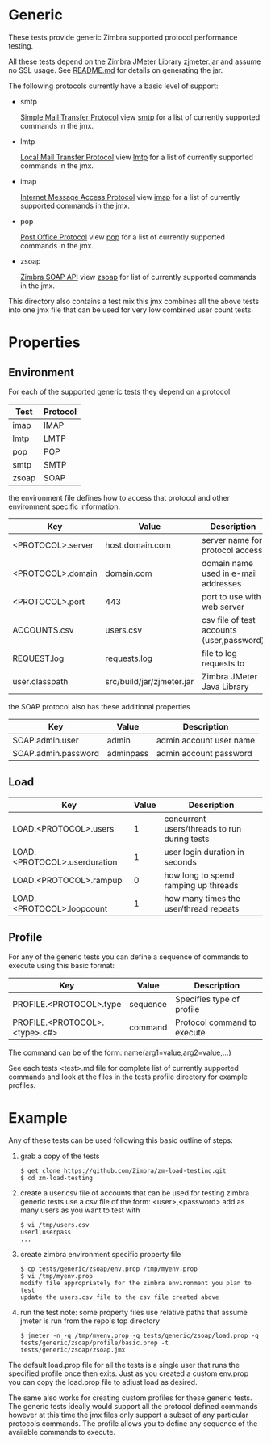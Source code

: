 # Generic

These tests provide generic Zimbra supported protocol performance testing.

All these tests depend on the Zimbra JMeter Library zjmeter.jar and assume no SSL usage. See [README.md](../../src/README.md) for details on generating the jar.

The following protocols currently have a basic level of support:

* smtp
  
  [Simple Mail Transfer Protocol](https://tools.ietf.org/html/rfc5321) view [smtp](smtp/smtp.md) for a list of currently supported commands in the jmx.
  
* lmtp
  
  [Local Mail Transfer Protocol](https://tools.ietf.org/html/rfc2033) view [lmtp](lmtp/lmtp.md) for a list of currently supported commands in the jmx.
  
* imap
  
  [Internet Message Access Protocol](https://tools.ietf.org/html/rfc3501) view [imap](imap/imap.md) for a list of currently supported commands in the jmx.
  
* pop
  
  [Post Office Protocol](https://tools.ietf.org/html/rfc5321) view [pop](pop/pop.md) for a list of currently supported commands in the jmx.
  
* zsoap
  
  [Zimbra SOAP API](https://wiki.zimbra.com/wiki/SOAP_API_Reference_Material_Beginning_with_ZCS_8) view [zsoap](zsoap/zsoap.md) for list of currently supported commands in the jmx.

This directory also contains a test mix this jmx combines all the above tests into one jmx file that can be used for very low combined user count tests.

# Properties

## Environment

For each of the supported generic tests they depend on a protocol

|Test |Protocol|
|-----|--------|
|imap |IMAP    |
|lmtp |LMTP    |
|pop  |POP     |
|smtp |SMTP    |
|zsoap|SOAP    |

the environment file defines how to access that protocol and other environment specific information.

|Key                    |Value          |Description                         |
|-----------------------|---------------|------------------------------------|
|&lt;PROTOCOL&gt;.server|host.domain.com|server name for protocol access     |
|&lt;PROTOCOL&gt;.domain|domain.com     |domain name used in e-mail addresses|
|&lt;PROTOCOL&gt;.port  |443            |port to use with web server         |
|ACCOUNTS.csv           |users.csv      |csv file of test accounts (user,password)|
|REQUEST.log            |requests.log             |file to log requests to   |
|user.classpath         |src/build/jar/zjmeter.jar|Zimbra JMeter Java Library|

the SOAP protocol also has these additional properties

|Key                |Value    |Description            |
|-------------------|---------|-----------------------|
|SOAP.admin.user    |admin    |admin account user name|
|SOAP.admin.password|adminpass|admin account password |


## Load

|Key                               |Value|Description                                 |
|----------------------------------|-----|--------------------------------------------|
|LOAD.&lt;PROTOCOL&gt;.users       |1    |concurrent users/threads to run during tests|
|LOAD.&lt;PROTOCOL&gt;.userduration|1    |user login duration in seconds              |
|LOAD.&lt;PROTOCOL&gt;.rampup      |0    |how long to spend ramping up threads        |
|LOAD.&lt;PROTOCOL&gt;.loopcount   |1    |how many times the user/thread repeats      |

## Profile

For any of the generic tests you can define a sequence of commands to execute using this basic format:


|Key                                  |Value|Description                             |
|-------------------------------------|-----|----------------------------------------|
|PROFILE.&lt;PROTOCOL&gt;.type                  |sequence|Specifies type of profile  |
|PROFILE.&lt;PROTOCOL&gt;.&lt;type&gt;.&lt;#&gt;|command |Protocol command to execute|

The command can be of the form: name(arg1=value,arg2=value,...)

See each tests &lt;test&gt;.md file for complete list of currently supported commands and look at the files in the tests profile directory for example profiles.

# Example

Any of these tests can be used following this basic outline of steps:

1. grab a copy of the tests

   ```
   $ get clone https://github.com/Zimbra/zm-load-testing.git 
   $ cd zm-load-testing
   ```

2. create a user.csv file of accounts that can be used for testing zimbra
   generic tests use a csv file of the form: &lt;user&gt;,&lt;password&gt;
   add as many users as you want to test with

   ``` 
   $ vi /tmp/users.csv
   user1,userpass
   ...
   ```

3. create zimbra environment specific property file

   ```
   $ cp tests/generic/zsoap/env.prop /tmp/myenv.prop
   $ vi /tmp/myenv.prop
   modify file appropriately for the zimbra environment you plan to test
   update the users.csv file to the csv file created above
   ```

4. run the test
   note: some property files use relative paths that assume jmeter is run from the repo's top directory

   ```
   $ jmeter -n -q /tmp/myenv.prop -q tests/generic/zsoap/load.prop -q tests/generic/zsoap/profile/basic.prop -t tests/generic/zsoap/zsoap.jmx
   ```

The default load.prop file for all the tests is a single user that runs the specified profile once then exits. Just as you created a custom env.prop you can copy the load.prop file to adjust load as desired.

The same also works for creating custom profiles for these generic tests. The generic tests ideally would support all the protocol defined commands however at this time the jmx files only support a subset of any particular protocols commands. The profile allows you to define any sequence of the available commands to execute.
